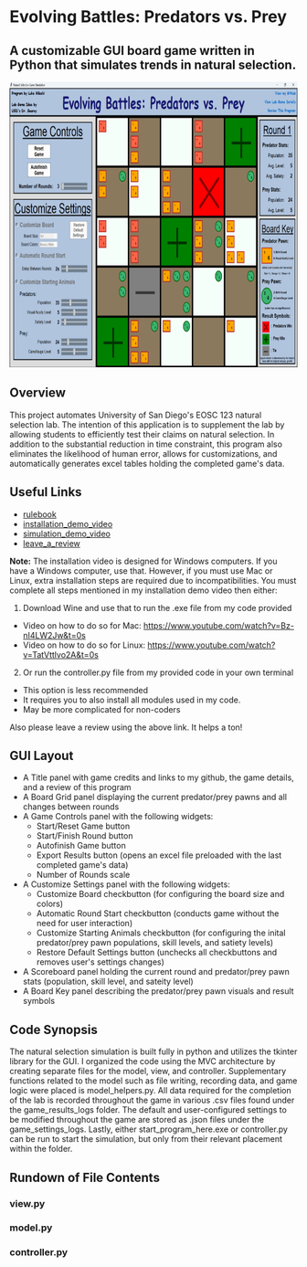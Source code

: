 # Evolving Battles: Predators vs. Prey

## A customizable GUI board game written in Python that simulates trends in natural selection.

<img src="natural_selection_program_picture.png" width=900 height=500>

## Overview

This project automates University of San Diego's EOSC 123 natural selection lab. The intention of this application is to supplement the lab by allowing students to efficiently test their claims on natural selection. In addition to the substantial reduction in time constraint, this program also eliminates the likelihood of human error, allows for customizations, and automatically generates excel tables holding the completed game's data.

## Useful Links

* [rulebook](https://onedrive.live.com/edit.aspx?resid=3d8c06f048f6c577!3629)
* [installation_demo_video](https://youtu.be/bOwVrPre-oM?si=Spf6fwqrfpR1AqF1)
* [simulation_demo_video](https://youtu.be/3AdRpmGF3ns?si=M4Y0PAbKl4fT4gmG)
* [leave_a_review](https://docs.google.com/forms/d/e/1FAIpQLSduCBih2TzSOCG_rc5sQ_SZZrGLK6um6K9d3Sa8OO_rdWQ7LQ/viewform)

**Note:**
The installation video is designed for Windows computers.
If you have a Windows computer, use that. However, if you must use Mac or Linux,
extra installation steps are required due to incompatibilities. You must complete all
steps mentioned in my installation demo video then either:
1) Download Wine and use that to run the .exe file from my code provided

* Video on how to do so for Mac: https://www.youtube.com/watch?v=Bz-nI4LW2Jw&t=0s
* Video on how to do so for Linux: https://www.youtube.com/watch?v=TatVttlvo2A&t=0s

2) Or run the controller.py file from my provided code in your own terminal

* This option is less recommended
* It requires you to also install all modules used in my code.
* May be more complicated for non-coders

Also please leave a review using the above link. It helps a ton!

## GUI Layout

* A Title panel with game credits and links to my github, the game details, and a review of this program
* A Board Grid panel displaying the current predator/prey pawns and all changes between rounds
* A Game Controls panel with the following widgets:
    * Start/Reset Game button
    * Start/Finish Round button
    * Autofinish Game button
    * Export Results button (opens an excel file preloaded with the last completed game's data)
    * Number of Rounds scale
* A Customize Settings panel with the following widgets:
    * Customize Board checkbutton (for configuring the board size and colors)
    * Automatic Round Start checkbutton (conducts game without the need for user interaction)
    * Customize Starting Animals checkbutton (for configuring the inital predator/prey pawn populations, skill levels, and satiety levels)
    * Restore Default Settings button (unchecks all checkbuttons and removes user's settings changes)
* A Scoreboard panel holding the current round and predator/prey pawn stats (population, skill level, and sateity level)
* A Board Key panel describing the predator/prey pawn visuals and result symbols

## Code Synopsis

The natural selection simulation is built fully in python and utilizes the tkinter library for the GUI. I organized the code using the MVC architecture by creating separate files for the model, view, and controller. Supplementary functions related to the model such as file writing, recording data, and game logic were placed is model_helpers.py. All data required for the completion of the lab is recorded throughout the game in various .csv files found under the game_results_logs folder. The default and user-configured settings to be modified throughout the game are stored as .json files under the game_settings_logs. Lastly, either start_program_here.exe or controller.py can be run to start the simulation, but only from their relevant placement within the folder.

## Rundown of File Contents

### view.py

### model.py

### controller.py